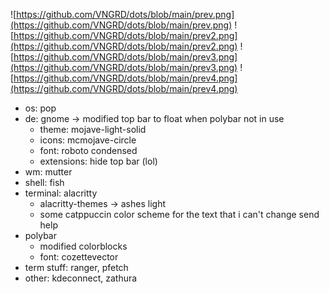 ![https://github.com/VNGRD/dots/blob/main/prev.png](https://github.com/VNGRD/dots/blob/main/prev.png)
![https://github.com/VNGRD/dots/blob/main/prev2.png](https://github.com/VNGRD/dots/blob/main/prev2.png)
![https://github.com/VNGRD/dots/blob/main/prev3.png](https://github.com/VNGRD/dots/blob/main/prev3.png)
![https://github.com/VNGRD/dots/blob/main/prev4.png](https://github.com/VNGRD/dots/blob/main/prev4.png)

- os: pop
- de: gnome -> modified top bar to float when polybar not in use
  - theme: mojave-light-solid
  - icons: mcmojave-circle
  - font: roboto condensed
  - extensions: hide top bar (lol)
- wm: mutter
- shell: fish
- terminal: alacritty
  - alacritty-themes -> ashes light
  - some catppuccin color scheme for the text that i can't change send help
- polybar
  - modified colorblocks
  - font: cozettevector
- term stuff: ranger, pfetch
- other: kdeconnect, zathura
